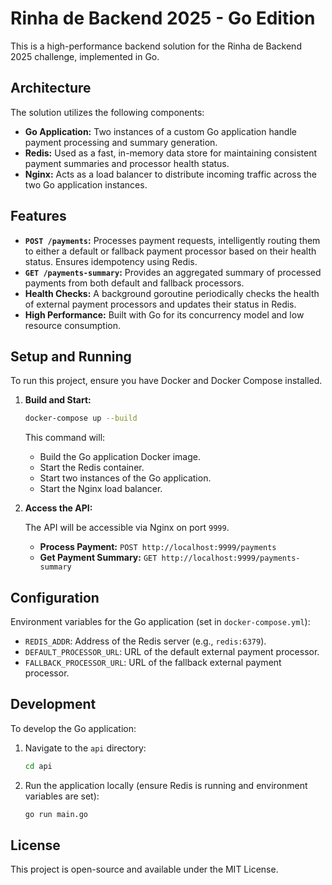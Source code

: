 # Rinha de Backend 2025 - Go Edition

This is a high-performance backend solution for the Rinha de Backend 2025 challenge, implemented in Go.

## Architecture

The solution utilizes the following components:

*   **Go Application:** Two instances of a custom Go application handle payment processing and summary generation.
*   **Redis:** Used as a fast, in-memory data store for maintaining consistent payment summaries and processor health status.
*   **Nginx:** Acts as a load balancer to distribute incoming traffic across the two Go application instances.

## Features

*   **`POST /payments`:** Processes payment requests, intelligently routing them to either a default or fallback payment processor based on their health status. Ensures idempotency using Redis.
*   **`GET /payments-summary`:** Provides an aggregated summary of processed payments from both default and fallback processors.
*   **Health Checks:** A background goroutine periodically checks the health of external payment processors and updates their status in Redis.
*   **High Performance:** Built with Go for its concurrency model and low resource consumption.

## Setup and Running

To run this project, ensure you have Docker and Docker Compose installed.

1.  **Build and Start:**

    ```bash
    docker-compose up --build
    ```

    This command will:
    *   Build the Go application Docker image.
    *   Start the Redis container.
    *   Start two instances of the Go application.
    *   Start the Nginx load balancer.

2.  **Access the API:**

    The API will be accessible via Nginx on port `9999`.

    *   **Process Payment:** `POST http://localhost:9999/payments`
    *   **Get Payment Summary:** `GET http://localhost:9999/payments-summary`

## Configuration

Environment variables for the Go application (set in `docker-compose.yml`):

*   `REDIS_ADDR`: Address of the Redis server (e.g., `redis:6379`).
*   `DEFAULT_PROCESSOR_URL`: URL of the default external payment processor.
*   `FALLBACK_PROCESSOR_URL`: URL of the fallback external payment processor.

## Development

To develop the Go application:

1.  Navigate to the `api` directory:

    ```bash
    cd api
    ```

2.  Run the application locally (ensure Redis is running and environment variables are set):

    ```bash
    go run main.go
    ```

## License

This project is open-source and available under the MIT License.
